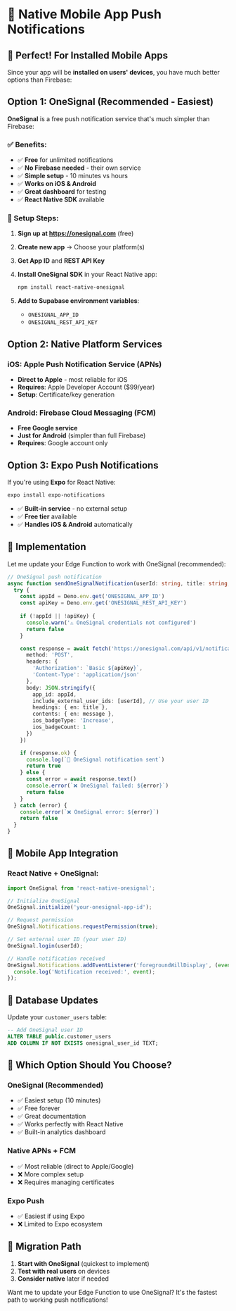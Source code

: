 # 📱 Native Mobile App Push Notifications

## 🎯 Perfect! For Installed Mobile Apps

Since your app will be **installed on users' devices**, you have much better options than Firebase:

## Option 1: OneSignal (Recommended - Easiest)

**OneSignal** is a free push notification service that's much simpler than Firebase:

### ✅ Benefits:
- ✅ **Free** for unlimited notifications
- ✅ **No Firebase needed** - their own service
- ✅ **Simple setup** - 10 minutes vs hours
- ✅ **Works on iOS & Android** 
- ✅ **Great dashboard** for testing
- ✅ **React Native SDK** available

### 🚀 Setup Steps:

1. **Sign up at https://onesignal.com** (free)
2. **Create new app** → Choose your platform(s)
3. **Get App ID** and **REST API Key**
4. **Install OneSignal SDK** in your React Native app:
   ```bash
   npm install react-native-onesignal
   ```

5. **Add to Supabase environment variables**:
   - `ONESIGNAL_APP_ID`
   - `ONESIGNAL_REST_API_KEY`

## Option 2: Native Platform Services

### iOS: Apple Push Notification Service (APNs)
- **Direct to Apple** - most reliable for iOS
- **Requires**: Apple Developer Account ($99/year)
- **Setup**: Certificate/key generation

### Android: Firebase Cloud Messaging (FCM)
- **Free Google service** 
- **Just for Android** (simpler than full Firebase)
- **Requires**: Google account only

## Option 3: Expo Push Notifications

If you're using **Expo** for React Native:

```bash
expo install expo-notifications
```

- ✅ **Built-in service** - no external setup
- ✅ **Free tier** available
- ✅ **Handles iOS & Android** automatically

## 🔧 Implementation

Let me update your Edge Function to work with OneSignal (recommended):

```typescript
// OneSignal push notification
async function sendOneSignalNotification(userId: string, title: string, message: string): Promise<boolean> {
  try {
    const appId = Deno.env.get('ONESIGNAL_APP_ID')
    const apiKey = Deno.env.get('ONESIGNAL_REST_API_KEY')
    
    if (!appId || !apiKey) {
      console.warn('⚠️ OneSignal credentials not configured')
      return false
    }

    const response = await fetch('https://onesignal.com/api/v1/notifications', {
      method: 'POST',
      headers: {
        'Authorization': `Basic ${apiKey}`,
        'Content-Type': 'application/json'
      },
      body: JSON.stringify({
        app_id: appId,
        include_external_user_ids: [userId], // Use your user ID
        headings: { en: title },
        contents: { en: message },
        ios_badgeType: 'Increase',
        ios_badgeCount: 1
      })
    })

    if (response.ok) {
      console.log(`🔔 OneSignal notification sent`)
      return true
    } else {
      const error = await response.text()
      console.error(`❌ OneSignal failed: ${error}`)
      return false
    }
  } catch (error) {
    console.error(`❌ OneSignal error: ${error}`)
    return false
  }
}
```

## 📱 Mobile App Integration

### React Native + OneSignal:

```javascript
import OneSignal from 'react-native-onesignal';

// Initialize OneSignal
OneSignal.initialize('your-onesignal-app-id');

// Request permission
OneSignal.Notifications.requestPermission(true);

// Set external user ID (your user ID)
OneSignal.login(userId);

// Handle notification received
OneSignal.Notifications.addEventListener('foregroundWillDisplay', (event) => {
  console.log('Notification received:', event);
});
```

## 🎯 Database Updates

Update your `customer_users` table:

```sql
-- Add OneSignal user ID
ALTER TABLE public.customer_users 
ADD COLUMN IF NOT EXISTS onesignal_user_id TEXT;
```

## 🚀 Which Option Should You Choose?

### **OneSignal (Recommended)**
- ✅ Easiest setup (10 minutes)
- ✅ Free forever
- ✅ Great documentation
- ✅ Works perfectly with React Native
- ✅ Built-in analytics dashboard

### **Native APNs + FCM**
- ✅ Most reliable (direct to Apple/Google)
- ❌ More complex setup
- ❌ Requires managing certificates

### **Expo Push**
- ✅ Easiest if using Expo
- ❌ Limited to Expo ecosystem

## 🔄 Migration Path

1. **Start with OneSignal** (quickest to implement)
2. **Test with real users** on devices  
3. **Consider native** later if needed

Want me to update your Edge Function to use OneSignal? It's the fastest path to working push notifications!
